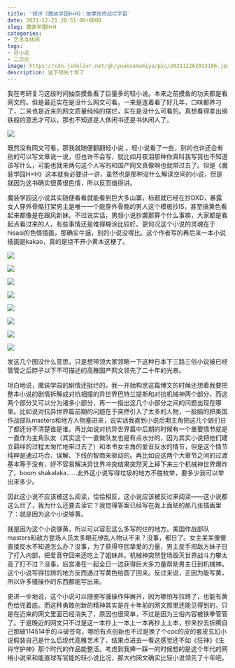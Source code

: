 ```yaml
---
title: '锐评《魔装学园H×H》：按摩技师战烂宇宙'
date: 2021-12-21 20:51:00+0800
slug: 魔装学園H×H
categories:
- 艺术与休闲
tags:
- 轻小说
- 二次元
image: https://cdn.jsdelivr.net/gh/yuukoamamiya/pic/202112262013186.jpg
description: 这下领先十年了
---
```


我在考研复习这段时间抽空摸鱼看了巨量多的轻小说。本来之前摸鱼的功夫都是看网文的。但是最近实在是没什么网文可看，一来是连着看了好几年，口味都养刁了，二来也是近来的网文质量纯纯的摆烂，实在是没什么可看的。真想看得拿出钢铁般的意志才可以，那也不知道是人休闲书还是书休闲人了。

![](https://cdn.jsdelivr.net/gh/yuukoamamiya/pic/202112262017679.jpg)

既然没有网文可看，那我就随便翻翻轻小说 。轻小说看了一些，别的也许还会有别的可以写文章说一说，但也许不会写，就比如月夜泪那种你真叫我写我也不知道该写什么，可能也就来两句这个人写的和国产网文真像啊也就带过去了。但是《魔装学园H×H》这本就有必要讲一讲，虽然也是那种没什么解读空间的小说，但是就因为这书确实很黄很色情，所以反而值得讲。

魔装学园这小说其实随便看看就能看到巨大多山寨，标题就已经在抄DXD，暴露女人穿外骨骼打架男主是唯一一个能穿外骨骼的男人这个模板抄IS，甚至搞黄色看起来都像是在跟风新妹。不过说实话，男频小说抄袭那算个什么事嘛，大家都是看起点看过来的人，有些事情还是难得糊涂比较好。更何况这个小说的灵魂在于hisasi的色情插画，那确实牛逼，别的小说没得比。这个作者写的再后来一本小说插画是kakao，真的是绕不开小黄本这梗了。

![](https://cdn.jsdelivr.net/gh/yuukoamamiya/pic/202112262042271.jpg)

![](https://cdn.jsdelivr.net/gh/yuukoamamiya/pic/202112262042174.jpg)

![](https://cdn.jsdelivr.net/gh/yuukoamamiya/pic/202112262042369.jpg)

![](https://cdn.jsdelivr.net/gh/yuukoamamiya/pic/202112262042829.jpg)

![](https://cdn.jsdelivr.net/gh/yuukoamamiya/pic/202112262042584.jpg)

![](https://cdn.jsdelivr.net/gh/yuukoamamiya/pic/202112262043175.jpg)

![](https://cdn.jsdelivr.net/gh/yuukoamamiya/pic/202112262043729.jpg)

![](https://cdn.jsdelivr.net/gh/yuukoamamiya/pic/202112262100276.jpg)

发这几个图没什么意思，只是想带领大家领略一下这种日本下三路三俗小说被已经管管之后脖子以下不可描述的高雅国产网文领先了二十年的光景。

坦白地说，魔装学园的剧情还挺烂的。我一开始构思这篇博文的时候还想着我要把整本小说的剧情拆解成对抗相撞的异世界巴特兰提斯和对抗机械神两个部分，而这两个部分又可以分为诸多小部分，再一一指出这几个小部分之间的问题出现在哪里。比如说对抗异世界篇前期的问题在于突然引入了太多的人物，一股脑的把美国作战部队masters和地方人物塞进来，说实话我直到小说后期主角把这几个娘们日了都还分不清楚谁是谁。再比如说对抗异世界篇中后期的时候有一个重要情节就是一直作为主角队友（其实这个一直做队友也是有点水分的，因为其实小说把他们建立羁绊的过程太匆忙地带过去了）和本书女主角的爱音反水的情节，但是这个情节纯粹是通过巧合、误解、下线的智商来驱动的。再比如说这两个大章节之间的过渡基本等于没有，好不容易解决异世界冲突结果突然天上掉下来三个机械神世界爆炸了，boom shakalaka……此外这小说写得垃圾的地方不胜枚举，要多少我可以举出来多少。

因此这小说不应该被这么阅读，恰恰相反，这小说应该被反过来阅读——这小说都这么烂了，我为什么还要去读它？我觉得答案已经写在我上面贴的那几张插画里了：就是因为这个小说够黄。

就是因为这个小说够黄，所以可以容忍这么多写的烂的地方。美国作战部队masters和敌方登场人员太多眼花缭乱人物认不来？没事，都日了。女主呆呆傻傻直接反水不知道怎么办？没事，为了获得夺回挚爱的力量，男主反手把敌方妹子日了打入内部，把爱音夺回来还吃上了姐妹丼。机械神突然登场毁灭世界战斗力攀太高了打不过？没事，后宫凑在一起全日一边获得巨大多力量帮助男主日到机械神。这个小说写得拉跨的地方反而通过写黄色给圆了回来。反过来说，正因为能写黄，所以许多骚操作的东西都能写出来。

更进一步地说，这个小说可以随便写骚操作伸展开，因为哪怕写拉跨了，也能有黄色给兜着底。而这种勇敢创新的精神其实是在十年前的网文那里还能见得到的，只是在近来的网文里面已经消失了，原因也很简单，不过是因为三俗内容被铁拳管管了。于是晚近的网文只不过是这一本抄上一本上一本再抄上上本，抄来抄去折腾自己那破114514手的斗破苍穹，哪怕有点创新也不过是换了个coc的皮的套皮玄幻小说假装自己是什么后现代高雅艺术了，结果点进去一看这感觉还不如《狂神》《生肖守护神》那个时代的作品能整活。考虑到我捧一踩一的时候想的是这个年代的网络小说来和能直球写官能的轻小说比况，那大约网文确实比轻小说领先了十年吧。

